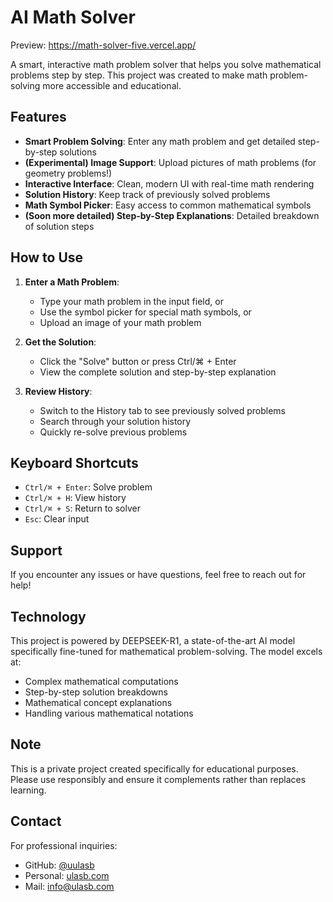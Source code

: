# AI Math Solver

Preview: https://math-solver-five.vercel.app/

A smart, interactive math problem solver that helps you solve mathematical problems step by step. This project was created to make math problem-solving more accessible and educational.

## Features

- **Smart Problem Solving**: Enter any math problem and get detailed step-by-step solutions
- **(Experimental) Image Support**: Upload pictures of math problems (for geometry problems!)
- **Interactive Interface**: Clean, modern UI with real-time math rendering
- **Solution History**: Keep track of previously solved problems
- **Math Symbol Picker**: Easy access to common mathematical symbols
- **(Soon more detailed) Step-by-Step Explanations**: Detailed breakdown of solution steps

## How to Use

1. **Enter a Math Problem**:
   - Type your math problem in the input field, or
   - Use the symbol picker for special math symbols, or
   - Upload an image of your math problem

2. **Get the Solution**:
   - Click the "Solve" button or press Ctrl/⌘ + Enter
   - View the complete solution and step-by-step explanation

3. **Review History**:
   - Switch to the History tab to see previously solved problems
   - Search through your solution history
   - Quickly re-solve previous problems

## Keyboard Shortcuts

- `Ctrl/⌘ + Enter`: Solve problem
- `Ctrl/⌘ + H`: View history
- `Ctrl/⌘ + S`: Return to solver
- `Esc`: Clear input

## Support

If you encounter any issues or have questions, feel free to reach out for help!

## Technology

This project is powered by DEEPSEEK-R1, a state-of-the-art AI model specifically fine-tuned for mathematical problem-solving. The model excels at:

- Complex mathematical computations
- Step-by-step solution breakdowns
- Mathematical concept explanations
- Handling various mathematical notations

## Note

This is a private project created specifically for educational purposes. Please use responsibly and ensure it complements rather than replaces learning.

## Contact

For professional inquiries:

- GitHub: [@uulasb](https://github.com/uulasb)
- Personal: [ulasb.com](https://ulasb.com/)
- Mail: info@ulasb.com

